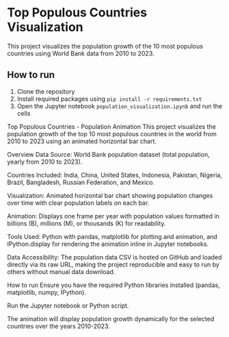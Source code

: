 # Top Populous Countries Visualization

This project visualizes the population growth of the 10 most populous countries using World Bank data from 2010 to 2023.

## How to run
1. Clone the repository
2. Install required packages using `pip install -r requirements.txt`
3. Open the Jupyter notebook `population_visualization.ipynb` and run the cells

Top Populous Countries - Population Animation
This project visualizes the population growth of the top 10 most populous countries in the world from 2010 to 2023 using an animated horizontal bar chart.

Overview
Data Source: World Bank population dataset (total population, yearly from 2010 to 2023).

Countries Included: India, China, United States, Indonesia, Pakistan, Nigeria, Brazil, Bangladesh, Russian Federation, and Mexico.

Visualization: Animated horizontal bar chart showing population changes over time with clear population labels on each bar.

Animation: Displays one frame per year with population values formatted in billions (B), millions (M), or thousands (K) for readability.

Tools Used: Python with pandas, matplotlib for plotting and animation, and IPython.display for rendering the animation inline in Jupyter notebooks.

Data Accessibility: The population data CSV is hosted on GitHub and loaded directly via its raw URL, making the project reproducible and easy to run by others without manual data download.

How to run
Ensure you have the required Python libraries installed (pandas, matplotlib, numpy, IPython).

Run the Jupyter notebook or Python script.

The animation will display population growth dynamically for the selected countries over the years 2010-2023.
